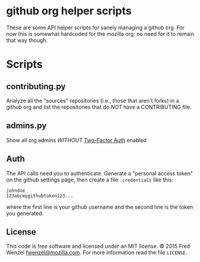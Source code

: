 # github org helper scripts

These are some API helper scripts for sanely managing a github org. For now this is somewhat hardcoded for the mozilla org; no need for it to remain that way though.

# Scripts
## contributing.py
Analyze all the "sources" repositories (i.e., those that aren't forks) in a github org and list the repositories that do *NOT* have a CONTRIBUTING file.

## admins.py
Show all org admins *WITHOUT* [Two-Factor
Auth](https://help.github.com/articles/about-two-factor-authentication/) enabled


## Auth
The API calls need you to authenticate. Generate a "personal access token" on the github settings page, then create a file ``.credentials`` like this:

    johndoe
    123abcmygithubtoken123...

where the first line is your github username and the second line is the token you generated.

## License
This code is free software and licensed under an MIT license. &copy; 2015 Fred Wenzel <fwenzel@mozilla.com>. For more information read the file ``LICENSE``.

